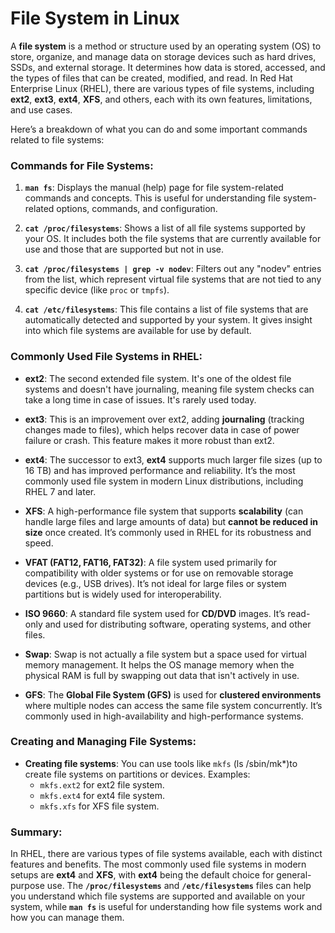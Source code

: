 # File System in Linux
A **file system** is a method or structure used by an operating system (OS) to store, organize, and manage data on storage devices such as hard drives, SSDs, and external storage. It determines how data is stored, accessed, and the types of files that can be created, modified, and read. In Red Hat Enterprise Linux (RHEL), there are various types of file systems, including **ext2**, **ext3**, **ext4**, **XFS**, and others, each with its own features, limitations, and use cases.

Here’s a breakdown of what you can do and some important commands related to file systems:

### Commands for File Systems:
1. **`man fs`**: Displays the manual (help) page for file system-related commands and concepts. This is useful for understanding file system-related options, commands, and configuration.

2. **`cat /proc/filesystems`**: Shows a list of all file systems supported by your OS. It includes both the file systems that are currently available for use and those that are supported but not in use.

3. **`cat /proc/filesystems | grep -v nodev`**: Filters out any "nodev" entries from the list, which represent virtual file systems that are not tied to any specific device (like `proc` or `tmpfs`).

4. **`cat /etc/filesystems`**: This file contains a list of file systems that are automatically detected and supported by your system. It gives insight into which file systems are available for use by default.

### Commonly Used File Systems in RHEL:
- **ext2**: The second extended file system. It's one of the oldest file systems and doesn't have journaling, meaning file system checks can take a long time in case of issues. It's rarely used today.

- **ext3**: This is an improvement over ext2, adding **journaling** (tracking changes made to files), which helps recover data in case of power failure or crash. This feature makes it more robust than ext2.

- **ext4**: The successor to ext3, **ext4** supports much larger file sizes (up to 16 TB) and has improved performance and reliability. It’s the most commonly used file system in modern Linux distributions, including RHEL 7 and later.

- **XFS**: A high-performance file system that supports **scalability** (can handle large files and large amounts of data) but **cannot be reduced in size** once created. It’s commonly used in RHEL for its robustness and speed.

- **VFAT (FAT12, FAT16, FAT32)**: A file system used primarily for compatibility with older systems or for use on removable storage devices (e.g., USB drives). It’s not ideal for large files or system partitions but is widely used for interoperability.

- **ISO 9660**: A standard file system used for **CD/DVD** images. It’s read-only and used for distributing software, operating systems, and other files.

- **Swap**: Swap is not actually a file system but a space used for virtual memory management. It helps the OS manage memory when the physical RAM is full by swapping out data that isn't actively in use.

- **GFS**: The **Global File System (GFS)** is used for **clustered environments** where multiple nodes can access the same file system concurrently. It’s commonly used in high-availability and high-performance systems.

### Creating and Managing File Systems:
- **Creating file systems**: You can use tools like `mkfs` (ls /sbin/mk*)to create file systems on partitions or devices. Examples:
   - `mkfs.ext2` for ext2 file system.
   - `mkfs.ext4` for ext4 file system.
   - `mkfs.xfs` for XFS file system.

### Summary:
In RHEL, there are various types of file systems available, each with distinct features and benefits. The most commonly used file systems in modern setups are **ext4** and **XFS**, with **ext4** being the default choice for general-purpose use. The **`/proc/filesystems`** and **`/etc/filesystems`** files can help you understand which file systems are supported and available on your system, while **`man fs`** is useful for understanding how file systems work and how you can manage them.

